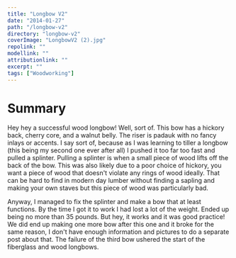 ```yaml
---
title: "Longbow V2"
date: "2014-01-27"
path: "/longbow-v2"
directory: "longbow-v2"
coverImage: "LongbowV2 (2).jpg"
repolink: ""
modellink: ""
attributionlink: ""
excerpt: ""
tags: ["Woodworking"]
---
```


# Summary

Hey hey a successful wood longbow! Well, sort of. This bow has a hickory back, cherry core, and a walnut belly. The riser is padauk with no fancy inlays or accents. I say sort of, because as I was learning to tiller a longbow (this being my second one ever after all) I pushed it too far too fast and pulled a splinter. Pulling a splinter is when a small piece of wood lifts off the back of the bow. This was also likely due to a poor choice of hickory, you want a piece of wood that doesn't violate any rings of wood ideally. That can be hard to find in modern day lumber without finding a sapling and making your own staves but this piece of wood was particularly bad.

Anyway, I managed to fix the splinter and make a bow that at least functions. By the time I got it to work I had lost a lot of the weight. Ended up being no more than 35 pounds. But hey, it works and it was good practice! We did end up making one more bow after this one and it broke for the same reason, I don't have enough information and pictures to do a separate post about that. The failure of the third bow ushered the start of the fiberglass and wood longbows.

